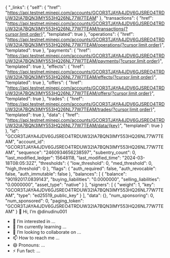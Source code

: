 {
  "_links": {
    "self": {
      "href": "https://api.testnet.minepi.com/accounts/GCOR3TJAYA4JDV6GJSREO4TRDUW32IA7BQN3IMY553HQ26NL77W7TEAM"
    },
    "transactions": {
      "href": "https://api.testnet.minepi.com/accounts/GCOR3TJAYA4JDV6GJSREO4TRDUW32IA7BQN3IMY553HQ26NL77W7TEAM/transactions{?cursor,limit,order}",
      "templated": true
    },
    "operations": {
      "href": "https://api.testnet.minepi.com/accounts/GCOR3TJAYA4JDV6GJSREO4TRDUW32IA7BQN3IMY553HQ26NL77W7TEAM/operations{?cursor,limit,order}",
      "templated": true
    },
    "payments": {
      "href": "https://api.testnet.minepi.com/accounts/GCOR3TJAYA4JDV6GJSREO4TRDUW32IA7BQN3IMY553HQ26NL77W7TEAM/payments{?cursor,limit,order}",
      "templated": true
    },
    "effects": {
      "href": "https://api.testnet.minepi.com/accounts/GCOR3TJAYA4JDV6GJSREO4TRDUW32IA7BQN3IMY553HQ26NL77W7TEAM/effects{?cursor,limit,order}",
      "templated": true
    },
    "offers": {
      "href": "https://api.testnet.minepi.com/accounts/GCOR3TJAYA4JDV6GJSREO4TRDUW32IA7BQN3IMY553HQ26NL77W7TEAM/offers{?cursor,limit,order}",
      "templated": true
    },
    "trades": {
      "href": "https://api.testnet.minepi.com/accounts/GCOR3TJAYA4JDV6GJSREO4TRDUW32IA7BQN3IMY553HQ26NL77W7TEAM/trades{?cursor,limit,order}",
      "templated": true
    },
    "data": {
      "href": "https://api.testnet.minepi.com/accounts/GCOR3TJAYA4JDV6GJSREO4TRDUW32IA7BQN3IMY553HQ26NL77W7TEAM/data/{key}",
      "templated": true
    }
  },
  "id": "GCOR3TJAYA4JDV6GJSREO4TRDUW32IA7BQN3IMY553HQ26NL77W7TEAM",
  "account_id": "GCOR3TJAYA4JDV6GJSREO4TRDUW32IA7BQN3IMY553HQ26NL77W7TEAM",
  "sequence": "2460934656238597",
  "subentry_count": 0,
  "last_modified_ledger": 15648118,
  "last_modified_time": "2024-03-18T08:05:32Z",
  "thresholds": {
    "low_threshold": 0,
    "med_threshold": 0,
    "high_threshold": 0
  },
  "flags": {
    "auth_required": false,
    "auth_revocable": false,
    "auth_immutable": false
  },
  "balances": [
    {
      "balance": "90192017.0839143",
      "buying_liabilities": "0.0000000",
      "selling_liabilities": "0.0000000",
      "asset_type": "native"
    }
  ],
  "signers": [
    {
      "weight": 1,
      "key": "GCOR3TJAYA4JDV6GJSREO4TRDUW32IA7BQN3IMY553HQ26NL77W7TEAM",
      "type": "ed25519_public_key"
    }
  ],
  "data": {},
  "num_sponsoring": 0,
  "num_sponsored": 0,
  "paging_token": "GCOR3TJAYA4JDV6GJSREO4TRDUW32IA7BQN3IMY553HQ26NL77W7TEAM"
} 👋 Hi, I’m @dinudinu001
- 👀 I’m interested in ...
- 🌱 I’m currently learning ...
- 💞️ I’m looking to collaborate on ...
- 📫 How to reach me ...
- 😄 Pronouns: ...
- ⚡ Fun fact: ...

<!---
dinudinu001/dinudinu001 is a ✨ special ✨ repository because its `README.md` (this file) appears on your GitHub profile.
You can click the Preview link to take a look at your changes.
--->
